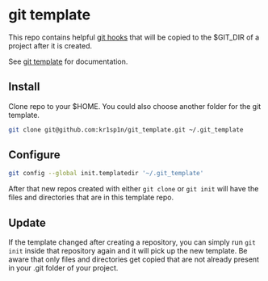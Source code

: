 git template
=========================

This repo contains helpful [git hooks][git_docs_hooks] that will be copied to the $GIT_DIR of a project 
after it is created.

See [git template][git_docs_template] for documentation.


Install
----------------------
Clone repo to your $HOME. You could also choose another folder for the git template.
```bash
git clone git@github.com:kr1sp1n/git_template.git ~/.git_template
```


Configure
----------------------

```bash
git config --global init.templatedir '~/.git_template'
```
After that new repos created with either `git clone` or `git init` will have the files
and directories that are in this template repo.


Update
----------------------
If the template changed after creating a repository, you can simply run `git init` 
inside that repository again and it will pick up the new template.
Be aware that only files and directories get copied that are not already present in your .git folder of 
your project.



[git_docs_hooks]: http://www.git-scm.com/book/en/v2/Customizing-Git-Git-Hooks
[git_docs_template]: http://www.git-scm.com/docs/git-init#_template_directory
